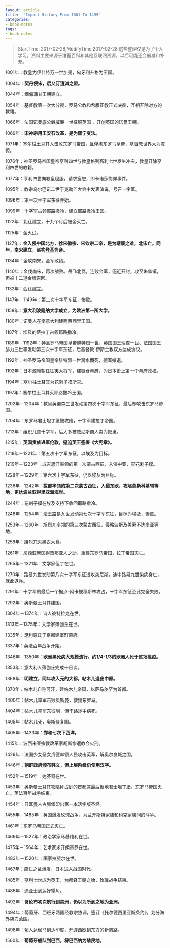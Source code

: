 ```yaml
---
layout: article
title:  "Import History From 1001 To 1499"
categories:
- book-notes
tags:
- book-notes
---
```


> StartTime: 2017-02-28,ModifyTime:2017-02-28
> 这些整理仅是为了个人学习。资料主要来源于维基百科和其他互联网资源。以后可能还会删减和补充。

<!---more--->


1001年：教皇为伊什特万一世加冕，匈牙利升格为王国。

1004年：**契丹侵宋，后又订澶渊之盟。**

1044年：缅甸蒲甘王朝建立。

1054年：基督教第一次大分裂，罗马公教和希腊正教正式决裂，互相开除对方的教籍。

1066年：法国诺曼底公爵威廉一世征服英国 ，开创英国的诺曼王朝。

1069年：**宋神宗用王安石改革，是为熙宁变法。**

1071年：塞尔柱土耳其人击败东罗马帝国，且俘虏东罗马皇帝，基督教世界大为震惊。

1076年：神圣罗马帝国皇帝亨利四世与教皇格列高利七世发生冲突，教皇开除亨利四世的教籍。

1077年：亨利四世向教皇屈服，请求宽恕，即卡诺莎悔罪事件。

1095年：教宗乌尔巴诺二世于克勒芒大会中发表演说，号召十字军。

1096年：第一次十字军东征开始。

1099年：十字军占领耶路撒冷，建立耶路撒冷王国。

1122年：北辽建立，十九个月后被金灭亡。

1125年：金灭辽。

1127年：**金入侵中国北方，掳宋徽宗、宋钦宗二帝，是为靖康之难，北宋亡。同年，南宋建立，赵构登基为帝。**

1134年：金攻南宋，金军败绩。

1140年：金伐南宋，再次战败。岳飞北伐，连败金军，逼近开封，攻至朱仙镇，但被十二道金牌召回。

1132年：西辽建立。

1147年－1149年：第二次十字军东征，惨败。

1158年：**意大利波隆纳大学成立，为欧洲第一所大学。**

1180年：诺曼人在南意大利建两西西里王国。

1187年：埃及的萨拉丁占领耶路撒冷。

1189年－1192年：神圣罗马帝国皇帝腓特烈一世、英国国王理查一世、法国国王腓力三世等发动第三次十字军东征，后基督教ˋ伊斯兰教双方达成协议。

1192年：神圣罗马帝国皇帝腓特烈一世溺水而死，德军撤退。

1192年：日本源赖朝任征夷大将军，建镰仓幕府，为日本史上第一个幕府政权。

1194年：塞尔柱土耳其为花剌子模所灭。

1197年：塞尔柱土耳其灭耶路撒冷王国。

1202年－1204年：教皇英诺森三世发动第四次十字军东征，最后却攻击东罗马帝国。

1204年：东罗马君士坦丁堡被攻陷，十字军建拉丁帝国。

1212年：组织儿童十字军，后大多被威尼斯商人卖为奴隶。

1215年：**英国贵族进军伦敦，逼迫英王签署《大宪章》。**

1218年－1221年：第五次十字军东征，以埃及为目标。

1219年－1223年：成吉思汗率领的第一次蒙古西征，入侵中亚，灭花剌子模。

1228年－1229年：第六次十字军东征，仍以埃及为目标。

1236年－1242年：**拔都率领的第二次蒙古西征，入侵东欧，攻陷莫斯科基辅等地，更达波兰亚得里亚海海岸。**

1244年：花剌子模在埃及支持下收回耶路撒冷。

1248年－1254年：法王路易九世发动第七次十字军东征，目标为埃及，惨败。

1253年－1260年：旭烈兀率领的第三次蒙古西征，侵略波斯及美索不达米亚等地。

1258年：旭烈兀灭黑衣大食。

1261年：尼西亚帝国得热那亚人之助，重建东罗马帝国，拉丁帝国灭亡。

1265年－1321年：文学家但丁在世。

1270年：路易九世发动第八次十字军东征进攻突尼斯，途中路易九世染病身亡，就此退兵。

1291年：十字军的最后一个据点-阿卡被穆斯林攻占，十字军东征至此完全失败。

1292年：奥斯曼土耳其建国。

1304年－1374年：诗人彼特拉克在世。

1313年－1375年：文学家薄伽丘在世。

1335年：足利尊氏于京都建室町幕府。

1337年：英法百年战争开始。

1346年－1350年：**欧洲黑死病大规模流行，约1/4-1/3的欧洲人死于这场瘟疫。**

1353年：意大利人薄伽丘完成十日谈。

1368年：**明建立，同年攻入元的大都，帖木儿退出中原。**

1370年：帖木儿自称可汗，建帖木儿帝国，以萨马尔罕为首都。

1400年：帖木儿率军击败奥斯曼，救援东罗马。

1404年：帖木儿率军东征明，但于路途中病死。

1405年：帖木儿死，奥斯曼复国。

1405年－1433年：**郑和七次下西洋。**

1415年：波西米亚宗教改革家胡斯惨遭教会火刑。

1429年：法国少女圣女贞德率领人民攻击英军，解奥尔良城之围。

1446年：**朝鲜政府颁布韩文，但上层阶级仍使用汉字。**

1452年－1519年：达芬奇在世。

1453年：奥斯曼土耳其攻陷拜占庭的首都兼最后据地君士坦丁堡，东罗马帝国灭亡。英法百年战争结束。

1454年：日耳曼人古腾堡印出第一本活字版圣经。

1455年－1485年：英国爆发玫瑰战争，为兰开斯特家族和约克家族间的斗争。

1461年：东罗马帝国正式灭亡。

1469年－1527年：政治学家马基维利在世。

1475年－1564年：艺术家米开朗基罗在世。

1483年－1520年：画家拉斐尔在世。

1467年：应仁之乱爆发，日本进入战国时代。

1485年：亨利七世成为英王，为都铎王朝之始，玫瑰战争结束。

1488年：迪亚士到达好望角。

1492年：**哥伦布初次航行到美洲，仍以为所到之地为亚洲。**

1494年：葡萄牙、西班牙两国经教宗协调，签订《托尔德西里亚斯条约》，划分海外势力范围。

1498年：葡人达伽马到达印度，开辟西欧到东方的新航路。

1500年：**葡萄牙船队到巴西，将巴西纳为殖民地。**
